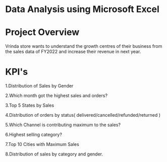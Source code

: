 # Data Analysis using Microsoft Excel


# Project Overview
Vrinda store wants to understand the growth centres of their business from the sales data of FY2022 and increase their revenue in next year.

# KPI's
1.Distribution of Sales by Gender 

2.Which month got the highest sales and orders? 

3.Top 5 States by Sales 

4.Distribution of orders by status( delivered/cancelled/refunded/returned )  

5.Which Channel is contributing maximum to the sales?  

6.Highest selling category?  

7.Top 10 Cities with Maximum Sales 

8.Distribution of sales by category and gender. 




































































